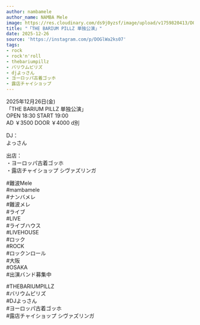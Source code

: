 ```yaml
---
author: nambamele
author_name: NAMBA Mele
image: https://res.cloudinary.com/ds9j0yzsf/image/upload/v1759820413/DOGlWa2ks07.jpg
title: "「THE BARIUM PILLZ 単独公演」"
date: 2025-12-26
source: 'https://instagram.com/p/DOGlWa2ks07'
tags:
- rock
- rock'n'roll
- thebariumpillz
- バリウムピリズ
- djよっさん
- ヨーロッパ古着ゴッホ
- 露店チャイショップ
---
```

2025年12月26日(金)<br>
「THE BARIUM PILLZ 単独公演」<br>
OPEN 18:30 START 19:00<br>
AD ￥3500 DOOR ￥4000 d別

DJ：<br>
よっさん

出店：<br>
・ヨーロッパ古着ゴッホ<br>
・露店チャイショップ シヴァズリンガ

#難波Mele<br>
#mambamele<br>
#ナンバメレ<br>
#難波メレ<br>
#ライブ<br>
#LIVE<br>
#ライブハウス<br>
#LIVEHOUSE<br>
#ロック<br>
#ROCK<br>
#ロックンロール<br>
#大阪<br>
#OSAKA<br>
#出演バンド募集中

#THEBARIUMPILLZ<br>
#バリウムピリズ<br>
#DJよっさん<br>
#ヨーロッパ古着ゴッホ<br>
#露店チャイショップ シヴァズリンガ